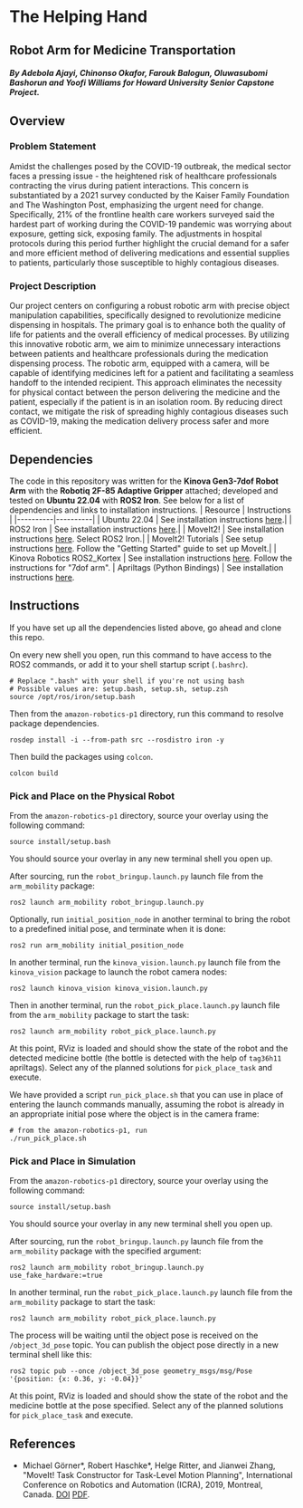 # The Helping Hand
## Robot Arm for Medicine Transportation

##### By Adebola Ajayi, Chinonso Okafor, Farouk Balogun, Oluwasubomi Bashorun and Yoofi Williams for Howard University Senior Capstone Project.

## Overview
### Problem Statement
Amidst the challenges posed by the COVID-19 outbreak, the medical sector faces a pressing issue - the heightened risk of healthcare professionals contracting the virus during patient interactions. This concern is substantiated by a 2021 survey conducted by the Kaiser Family Foundation and The Washington Post, emphasizing the urgent need for change.
Specifically, 21% of the frontline health care workers surveyed said the hardest part of working during the COVID-19 pandemic was worrying about exposure, getting sick, exposing family. The adjustments in hospital protocols during this period further highlight the crucial demand for a safer and more efficient method of delivering medications and essential supplies to patients, particularly those susceptible to highly contagious diseases.



### Project Description
Our project centers on configuring a robust robotic arm with precise object manipulation capabilities, specifically designed to revolutionize medicine dispensing in hospitals. The primary goal is to enhance both the quality of life for patients and the overall efficiency of medical processes. By utilizing this innovative robotic arm, we aim to minimize unnecessary interactions between patients and healthcare professionals during the medication dispensing process.
The robotic arm, equipped with a camera, will be capable of identifying medicines left for a patient and facilitating a seamless handoff to the intended recipient. This approach eliminates the necessity for physical contact between the person delivering the medicine and the patient, especially if the patient is in an isolation room. By reducing direct contact, we mitigate the risk of spreading highly contagious diseases such as COVID-19, making the medication delivery process safer and more efficient.


## Dependencies
The code in this repository was written for the **Kinova Gen3-7dof Robot Arm** with the **Robotiq 2F-85 Adaptive Gripper** attached; developed and tested on **Ubuntu 22.04** with **ROS2 Iron**. See below for a list of dependencies and links to installation instructions.
| Resource | Instructions |
|----------|----------|
| Ubuntu 22.04 | See installation instructions [here](https://releases.ubuntu.com/jammy/).|
| ROS2 Iron | See installation instructions [here](https://docs.ros.org/en/iron/Installation/Ubuntu-Install-Debians.html).|
| MoveIt2! | See installation instructions [here](https://moveit.ros.org/install-moveit2/binary/). Select ROS2 Iron.|
| MoveIt2! Tutorials | See setup instructions [here](https://moveit.picknik.ai/main/doc/tutorials/getting_started/getting_started.html). Follow the "Getting Started" guide to set up MoveIt.|
| Kinova Robotics ROS2_Kortex | See installation instructions [here](https://github.com/Kinovarobotics/ros2_kortex). Follow the instructions for "7dof arm".
| Apriltags (Python Bindings) | See installation instructions [here](https://github.com/duckietown/lib-dt-apriltags#installation).



## Instructions
If you have set up all the dependencies listed above, go ahead and clone this repo.

On every new shell you open, run this command to have access to the ROS2 commands, or add it to your shell startup script (`.bashrc`).
```
# Replace ".bash" with your shell if you're not using bash
# Possible values are: setup.bash, setup.sh, setup.zsh
source /opt/ros/iron/setup.bash 
```

Then from the `amazon-robotics-p1` directory, run this command to resolve package dependencies.
```
rosdep install -i --from-path src --rosdistro iron -y
```

Then build the packages using `colcon`.
```
colcon build
```

### Pick and Place on the Physical Robot
From the `amazon-robotics-p1` directory, source your overlay using the following command:
```
source install/setup.bash
```
You should source your overlay in any new terminal shell you open up.

After sourcing, run the `robot_bringup.launch.py` launch file from the `arm_mobility` package:
```
ros2 launch arm_mobility robot_bringup.launch.py
```

Optionally, run `initial_position_node` in another terminal to bring the robot to a predefined initial pose, and terminate when it is done:
```
ros2 run arm_mobility initial_position_node
```

In another terminal, run the `kinova_vision.launch.py` launch file from the `kinova_vision` package to launch the robot camera nodes:
```
ros2 launch kinova_vision kinova_vision.launch.py
```

Then in another terminal, run the `robot_pick_place.launch.py` launch file from the `arm_mobility` package to start the task:
```
ros2 launch arm_mobility robot_pick_place.launch.py
```

At this point, RViz is loaded and should show the state of the robot and the detected medicine bottle (the bottle is detected with the help of `tag36h11` apriltags). Select any of the planned solutions for `pick_place_task` and execute.

We have provided a script `run_pick_place.sh` that you can use in place of entering the launch commands manually, assuming the robot is already in an appropriate initial pose where the object is in the camera frame:
```
# from the amazon-robotics-p1, run
./run_pick_place.sh
```

### Pick and Place in Simulation
From the `amazon-robotics-p1` directory, source your overlay using the following command:
```
source install/setup.bash
```
You should source your overlay in any new terminal shell you open up.

After sourcing, run the `robot_bringup.launch.py` launch file from the `arm_mobility` package with the specified argument:
```
ros2 launch arm_mobility robot_bringup.launch.py use_fake_hardware:=true
```

In another terminal, run the `robot_pick_place.launch.py` launch file from the `arm_mobility` package to start the task:
```
ros2 launch arm_mobility robot_pick_place.launch.py
```

The process will be waiting until the object pose is received on the `/object_3d_pose` topic. You can publish the object pose directly in a new terminal shell like this:
```
ros2 topic pub --once /object_3d_pose geometry_msgs/msg/Pose '{position: {x: 0.36, y: -0.04}}'
```

At this point, RViz is loaded and should show the state of the robot and the medicine bottle at the pose specified. Select any of the planned solutions for `pick_place_task` and execute.


## References
- Michael Görner*, Robert Haschke*, Helge Ritter, and Jianwei Zhang, "MoveIt! Task Constructor for Task-Level Motion Planning", International Conference on Robotics and Automation (ICRA), 2019, Montreal, Canada.  [DOI](https://doi.org/10.1109/ICRA.2019.8793898) [PDF](https://pub.uni-bielefeld.de/download/2918864/2933599/paper.pdf).